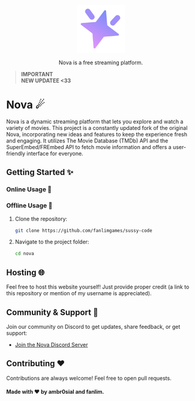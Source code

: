

<p align="center">
  <a href="https://github.com/ambr0sial/nova"><img src="logo.png" alt="Nova" width="128" /></a>
</p>
<p align="center">
  Nova is a free streaming platform.
</p>

> **IMPORTANT**  
> **NEW UPDATEE <33**

# Nova ☄

Nova is a dynamic streaming platform that lets you explore and watch a variety of movies. This project is a constantly updated fork of the original Nova, incorporating new ideas and features to keep the experience fresh and engaging. It utilizes The Movie Database (TMDb) API and the SuperEmbed/FREmbed API to fetch movie information and offers a user-friendly interface for everyone.

## Getting Started ✨

### Online Usage 🎉

### Offline Usage 💾

1. Clone the repository:

   ```bash
   git clone https://github.com/fanlimgames/sussy-code
   ```

2. Navigate to the project folder:

   ```bash
   cd nova
   ```

## Hosting 🌐

Feel free to host this website yourself! Just provide proper credit (a link to this repository or mention of my username is appreciated).

## Community & Support 💬

Join our community on Discord to get updates, share feedback, or get support:
- [Join the Nova Discord Server](https://discord.gg/YK62kpT5ex)

## Contributing ❤

Contributions are always welcome! Feel free to open pull requests.

#### Made with ❤ by ambr0sial and fanlim.
